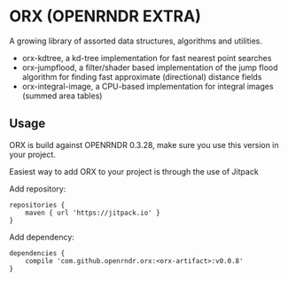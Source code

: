 # ORX (OPENRNDR EXTRA)

A growing library of assorted data structures, algorithms and utilities.

- orx-kdtree, a kd-tree implementation for fast nearest point searches
- orx-jumpflood, a filter/shader based implementation of the jump flood algorithm for finding fast approximate (directional) distance fields
- orx-integral-image, a CPU-based implementation for integral images (summed area tables)

## Usage

ORX is build against OPENRNDR 0.3.28, make sure you use this version in your project.

Easiest way to add ORX to your project is through the use of Jitpack

Add repository:
```
repositories {
    maven { url 'https://jitpack.io' }
}
```

Add dependency:
```
dependencies {
    compile 'com.github.openrndr.orx:<orx-artifact>:v0.0.8'
}
```
